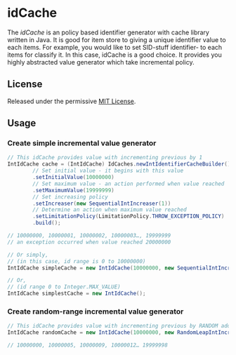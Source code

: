 # idCache
The *idCache* is an policy based identifier generator with cache library written in Java. It is good for item store to giving a unique identifier value to each items. For example, you would like to set SID-stuff identifier- to each items for classify it. In this case, idCache is a good choice. It provides you highly abstracted value generator which take incremental policy.

## License
Released under the permissive [MIT License][].

## Usage
### Create simple incremental value generator
```java
// This idCache provides value with incrementing previous by 1
IntIdCache cache = (IntIdCache) IdCaches.newIntIdentifierCacheBuilder()
        // Set initial value - it begins with this value
		.setInitialValue(10000000)
		// Set maximum value - an action performed when value reached
		.setMaximumValue(19999999)
		// Set increasing policy
		.setIncreaser(new SequentialIntIncreaser(1))
		// Determine an action when maximum value reached
		.setLimitationPolicy(LimitationPolicy.THROW_EXCEPTION_POLICY)
		.build();

// 10000000, 10000001, 10000002, 10000003…, 19999999
// an exception occurred when value reached 20000000

// Or simply,
// (in this case, id range is 0 to 10000000)
IntIdCache simpleCache = new IntIdCache(10000000, new SequentialIntIncreaser());

// Or,
// (id range 0 to Integer.MAX_VALUE)
IntIdCache simplestCache = new IntIdCache();
```

### Create random-range incremental value generator
```java
// This idCache provides value with incrementing previous by RANDOM adder
IntIdCache randomCache = new IntIdCache(10000000, new RandomLeapIntIncreaser(1, 9));

// 10000000, 10000005, 10000009, 10000012… 19999998
```

[MIT License]: https://github.com/Junbong/idcache/blob/master/LICENSE
